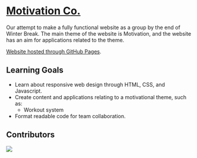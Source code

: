# [Motivation Co.](https://motivation-co.github.io/motivation-co/index.html)

Our attempt to make a fully functional website as a group by the end of Winter Break. The main theme of the website is Motivation, and the website has an aim for applications related to the theme.

[Website hosted through GitHub Pages](https://motivation-co.github.io/motivation-co/index.html).

## Learning Goals

- Learn about responsive web design through HTML, CSS, and Javascript.
- Create content and applications relating to a motivational theme, such as:
  - Workout system
- Format readable code for team collaboration.

## Contributors

<a
    href="https://github.com/motivation-co/motivation-co/graphs/contributors">
<img
    src="https://contrib.rocks/image?repo=motivation-co/motivation-co" />
</a>
